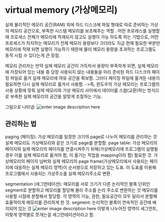 # virtual memory (가상메모리)
실제 물리적인 메모리 공간(RAM) 외에 하드 디스크에 파일 형태로 따로 준비하는 가상의 메모리 공간으로, 부족한 시스템 메모리를 보조해주는 역할 . 
어떤 프로레스를 실행할 때 프로세스 전체가 메모리에 적재되지 않고도 실행이 가능 하도록 하는 기법으로,
어떤 프로세스가 차지하는 메모리가 전체 메모리 용량보다 크더라도 지금 현재 필요한 부분만 
메모리에 적재 되면 실행이 가능하기 때문에 
물리 메모리 용량을 초과하는 프로그램도 동작 시킬 수 있다는게 큰 장점.

메모리 관리자는 만약 실제 메모리 공간이 가득차서 용량이 부족하게 되면, 
실제 메모리에 저장되어 있는 내용 중 당장 사용되지 않는 내용들을 미리 준비된 
하드 디스크의 페이징 파일로 옮겨 실제 메모리에 여유 공간을 확보함. 
그러다 페이징 파일에 옮겨둔 내용이 필요하면 다시 실제 메모리로 옮겨서 사용함. 
->즉, 윈도우의 가상 메모리는 프로그램의 사용 상황에 맞춰 실제 메모리와 가상 메모리 사이에서 
데이터를 스왑(교환)하는 방식으로 부족한 실제 메모리의 공간을 알맞게 조절하는 기능.

그림으로 나타냄:
![enter image description here](https://t1.daumcdn.net/cfile/tistory/235B1E4C515664181F) 
 
## 관리하는 법
paging (페이징): 가상 메모리를 일정한 크기의 page로 나누어 메모리를 관리하는 것
실제 메모리도 가상메모리와 같은 크기로 page를 분할함.
page table: 가상 메모리의 페이지와 실제 메모리의 페이지를 연결시켜주기 위해(가상메모리에 프로그램이 실행될 경우 이를 실제 메모리로 옮겨야 함, 이 옮기는 작업을 mapping이라 함) 필요한 것.
가상메모리의 페이지 넘버와 실제 메모리의 page frame(가상메모리에서 사용되는 페이지에 대응하는 실제 메모리 영역)이 순서쌍으로 저장하고 있는 도표. 이 도표를 이용해 프로그램에서 사용되는 가상주소를 실제 메모리주소로 변환.

segmentation (세그먼테이션): 메모리를 서로 크기가 다른 논리적인 블록 단위인 segment로 분할하고 메모리를 할당해 물리 주소를 논리 주소로 변환하는 것
메모리를 사용할 시점에 분할해서 할당함.
각 영역의 기능, 권한, 필요공간이 모두 달라서 분할해 효율적이게 메모리를 관리하게 한 것.
segment: 논리적인 블록이 연속적인 공간에 배치되어 있는 것
![enter image description here](https://i.imgur.com/Ywg1rRv.png)
이렇게 나누어진 영역이 세그먼트, 이렇게 영역별로 쪼개는걸 세그먼테이션이라고 함.
